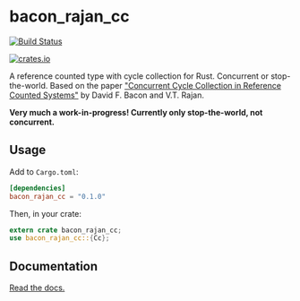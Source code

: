 # bacon_rajan_cc

[![Build Status](https://travis-ci.org/fitzgen/bacon-rajan-cc.png?branch=master)](https://travis-ci.org/fitzgen/bacon-rajan-cc)

[![crates.io](http://meritbadge.herokuapp.com/bacon_rajan_cc)](https://crates.io/crates/bacon_rajan_cc)

A reference counted type with cycle collection for Rust. Concurrent or
stop-the-world. Based on the paper
["Concurrent Cycle Collection in Reference Counted Systems"][paper] by David
F. Bacon and V.T. Rajan.

**Very much a work-in-progress! Currently only stop-the-world, not concurrent.**

## Usage

Add to `Cargo.toml`:

```toml
[dependencies]
bacon_rajan_cc = "0.1.0"
```

Then, in your crate:

```rust
extern crate bacon_rajan_cc;
use bacon_rajan_cc::{Cc};
```

## Documentation

[Read the docs.][docs]

[paper]: http://researcher.watson.ibm.com/researcher/files/us-bacon/Bacon01Concurrent.pdf
[docs]: https://fitzgen.github.io/bacon-rajan-cc/bacon_rajan_cc/index.html
